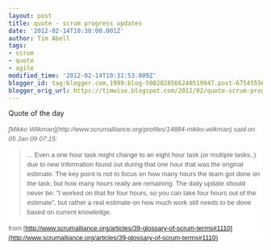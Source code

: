 ```yaml
---
layout: post
title: quote - scrum progress updates
date: '2012-02-14T10:30:00.001Z'
author: Tim Abell
tags:
- scrum
- quote
- agile
modified_time: '2012-02-14T10:31:53.809Z'
blogger_id: tag:blogger.com,1999:blog-5082828566240519947.post-6754555683725994021
blogger_orig_url: https://timwise.blogspot.com/2012/02/quote-scrum-progress-updates.html
---
```


Quote of the day

<div>

<div class="info" style="margin-top: 0px; margin-right: 0px; margin-bottom: 0.5em; margin-left: 0px; padding-top: 0px; padding-right: 0px; padding-bottom: 0px; padding-left: 0px; font-style: italic; font-size: 13px; font-family: Helvetica, Arial, sans-serif; border-top-width: 0px; border-right-width: 0px; border-bottom-width: 0px; border-left-width: 0px; border-style: initial; border-color: initial; border-image: initial; vertical-align: baseline; color: rgb(102, 102, 102); line-height: 19px; background-color: rgb(255, 255, 255); ">[Mikko Wilkman](http://www.scrumalliance.org/profiles/14884-mikko-wilkman) said on 05 Jan 09 07:15:</div>

<div class="body" style="margin-top: 0px; margin-right: 0px; margin-bottom: 0px; margin-left: 0px; padding-top: 0px; padding-right: 0px; padding-bottom: 0px; padding-left: 0px; font-size: 13px; font-family: Helvetica, Arial, sans-serif; border-top-width: 0px; border-right-width: 0px; border-bottom-width: 0px; border-left-width: 0px; border-style: initial; border-color: initial; border-image: initial; vertical-align: baseline; color: rgb(99, 100, 102); line-height: 19px; background-color: rgb(255, 255, 255); ">

> ... Even a one hour task might change to an eight hour task (or multiple tasks..) due to new information found out during that one hour that was the original estimate. The key point is not to focus on how many hours the team got done on the task, but how many hours really are remaining. The daily update should never be: "I worked on that for four hours, so you can take four hours out of the estimate", but rather a real estimate on how much work still needs to be done based on current knowledge.

from [http://www.scrumalliance.org/articles/39-glossary-of-scrum-terms#1110](http://www.scrumalliance.org/articles/39-glossary-of-scrum-terms#1110)</div>

</div>
